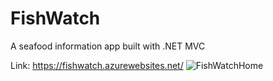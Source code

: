 # FishWatch
A seafood information app built with .NET MVC

Link: https://fishwatch.azurewebsites.net/
![FishWatchHome](https://user-images.githubusercontent.com/110064473/225193970-3892fc5e-2648-4cb5-8342-dd234b1a1ca5.JPG)